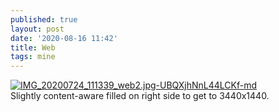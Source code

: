 ```yaml
---
published: true
layout: post
date: '2020-08-16 11:42'
title: Web
tags: mine 
---
```

[![IMG_20200724_111339_web2.jpg-UBQXjhNnL44LCKf-md](https://images.weserv.nl/?url=https://i.imgur.com/onvF6Q7l.jpg)](https://images.weserv.nl/?url=https://i.imgur.com/onvF6Q7.jpg)  
Slightly content-aware filled on right side to get to 3440x1440.
